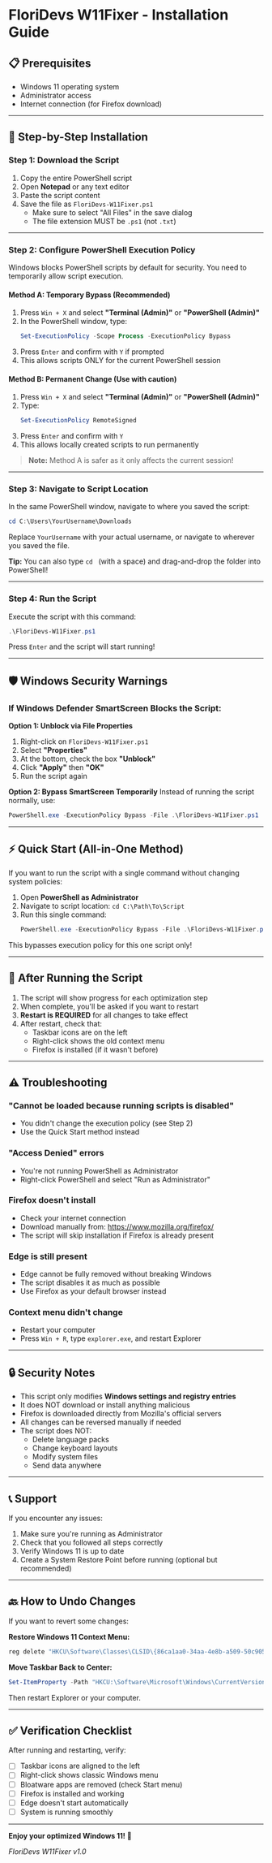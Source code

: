 # FloriDevs W11Fixer - Installation Guide

## 📋 Prerequisites
- Windows 11 operating system
- Administrator access
- Internet connection (for Firefox download)

---

## 🚀 Step-by-Step Installation

### Step 1: Download the Script
1. Copy the entire PowerShell script
2. Open **Notepad** or any text editor
3. Paste the script content
4. Save the file as `FloriDevs-W11Fixer.ps1`
   - Make sure to select "All Files" in the save dialog
   - The file extension MUST be `.ps1` (not `.txt`)

---

### Step 2: Configure PowerShell Execution Policy

Windows blocks PowerShell scripts by default for security. You need to temporarily allow script execution.

#### Method A: Temporary Bypass (Recommended)
1. Press `Win + X` and select **"Terminal (Admin)"** or **"PowerShell (Admin)"**
2. In the PowerShell window, type:
   ```powershell
   Set-ExecutionPolicy -Scope Process -ExecutionPolicy Bypass
   ```
3. Press `Enter` and confirm with `Y` if prompted
4. This allows scripts ONLY for the current PowerShell session

#### Method B: Permanent Change (Use with caution)
1. Press `Win + X` and select **"Terminal (Admin)"** or **"PowerShell (Admin)"**
2. Type:
   ```powershell
   Set-ExecutionPolicy RemoteSigned
   ```
3. Press `Enter` and confirm with `Y`
4. This allows locally created scripts to run permanently

> **Note:** Method A is safer as it only affects the current session!

---

### Step 3: Navigate to Script Location
In the same PowerShell window, navigate to where you saved the script:

```powershell
cd C:\Users\YourUsername\Downloads
```

Replace `YourUsername` with your actual username, or navigate to wherever you saved the file.

**Tip:** You can also type `cd ` (with a space) and drag-and-drop the folder into PowerShell!

---

### Step 4: Run the Script
Execute the script with this command:

```powershell
.\FloriDevs-W11Fixer.ps1
```

Press `Enter` and the script will start running!

---

## 🛡️ Windows Security Warnings

### If Windows Defender SmartScreen Blocks the Script:

**Option 1: Unblock via File Properties**
1. Right-click on `FloriDevs-W11Fixer.ps1`
2. Select **"Properties"**
3. At the bottom, check the box **"Unblock"**
4. Click **"Apply"** then **"OK"**
5. Run the script again

**Option 2: Bypass SmartScreen Temporarily**
Instead of running the script normally, use:
```powershell
PowerShell.exe -ExecutionPolicy Bypass -File .\FloriDevs-W11Fixer.ps1
```

---

## ⚡ Quick Start (All-in-One Method)

If you want to run the script with a single command without changing system policies:

1. Open **PowerShell as Administrator**
2. Navigate to script location: `cd C:\Path\To\Script`
3. Run this single command:
   ```powershell
   PowerShell.exe -ExecutionPolicy Bypass -File .\FloriDevs-W11Fixer.ps1
   ```

This bypasses execution policy for this one script only!

---

## 🔄 After Running the Script

1. The script will show progress for each optimization step
2. When complete, you'll be asked if you want to restart
3. **Restart is REQUIRED** for all changes to take effect
4. After restart, check that:
   - Taskbar icons are on the left
   - Right-click shows the old context menu
   - Firefox is installed (if it wasn't before)

---

## ⚠️ Troubleshooting

### "Cannot be loaded because running scripts is disabled"
- You didn't change the execution policy (see Step 2)
- Use the Quick Start method instead

### "Access Denied" errors
- You're not running PowerShell as Administrator
- Right-click PowerShell and select "Run as Administrator"

### Firefox doesn't install
- Check your internet connection
- Download manually from: https://www.mozilla.org/firefox/
- The script will skip installation if Firefox is already present

### Edge is still present
- Edge cannot be fully removed without breaking Windows
- The script disables it as much as possible
- Use Firefox as your default browser instead

### Context menu didn't change
- Restart your computer
- Press `Win + R`, type `explorer.exe`, and restart Explorer

---

## 🔒 Security Notes

- This script only modifies **Windows settings and registry entries**
- It does NOT download or install anything malicious
- Firefox is downloaded directly from Mozilla's official servers
- All changes can be reversed manually if needed
- The script does NOT:
  - Delete language packs
  - Change keyboard layouts
  - Modify system files
  - Send data anywhere

---

## 📞 Support

If you encounter any issues:
1. Make sure you're running as Administrator
2. Check that you followed all steps correctly
3. Verify Windows 11 is up to date
4. Create a System Restore Point before running (optional but recommended)

---

## 🔙 How to Undo Changes

If you want to revert some changes:

**Restore Windows 11 Context Menu:**
```powershell
reg delete "HKCU\Software\Classes\CLSID\{86ca1aa0-34aa-4e8b-a509-50c905bae2a2}" /f
```

**Move Taskbar Back to Center:**
```powershell
Set-ItemProperty -Path "HKCU:\Software\Microsoft\Windows\CurrentVersion\Explorer\Advanced" -Name "TaskbarAl" -Value 1
```

Then restart Explorer or your computer.

---

## ✅ Verification Checklist

After running and restarting, verify:
- [ ] Taskbar icons are aligned to the left
- [ ] Right-click shows classic Windows menu
- [ ] Bloatware apps are removed (check Start menu)
- [ ] Firefox is installed and working
- [ ] Edge doesn't start automatically
- [ ] System is running smoothly

---

**Enjoy your optimized Windows 11! 🎉**

*FloriDevs W11Fixer v1.0*
